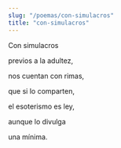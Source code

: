```yaml
---
slug: "/poemas/con-simulacros"
title: "con-simulacros"
---
```

Con simulacros

previos a la adultez,

nos cuentan con rimas,

que si lo comparten,

el esoterismo es ley,

aunque lo divulga 

una mínima.